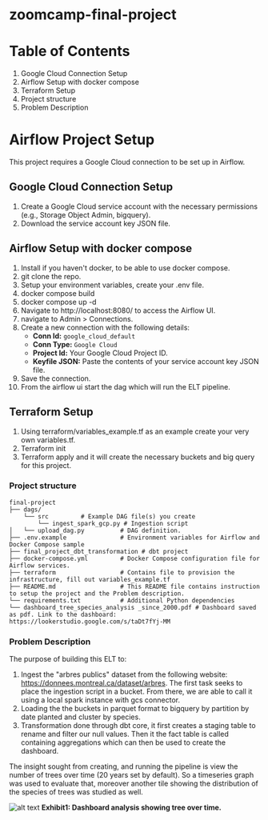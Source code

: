 # zoomcamp-final-project

# Table of Contents
1. Google Cloud Connection Setup
2. Airflow Setup with docker compose
3. Terraform Setup
4. Project structure
5. Problem Description

# Airflow Project Setup

This project requires a Google Cloud connection to be set up in Airflow.

## Google Cloud Connection Setup

1.  Create a Google Cloud service account with the necessary permissions (e.g., Storage Object Admin, bigquery).
2.  Download the service account key JSON file.


## Airflow Setup with docker compose

1. Install if you haven't docker, to be able to use docker compose.
2. git clone the repo.
3. Setup your environment variables, create your .env file.
4. docker compose build
5. docker compose up -d
6. Navigate to http://localhost:8080/ to access the Airflow UI.
7. navigate to Admin > Connections.
8. Create a new connection with the following details:
    * **Conn Id:** `google_cloud_default`
    * **Conn Type:** `Google Cloud`
    * **Project Id:** Your Google Cloud Project ID.
    * **Keyfile JSON:** Paste the contents of your service account key JSON file.
9. Save the connection.
10. From the airflow ui start the dag which will run the ELT pipeline.

## Terraform Setup

1. Using terraform/variables_example.tf as an example create your very own variables.tf.
2. Terraform init
3. Terraform apply and it will create the necessary buckets and big query for this project. 

### Project structure
~~~
final-project
├── dags/
    └── src         # Example DAG file(s) you create
        └── ingest_spark_gcp.py # Ingestion script
│   └── upload_dag.py          # DAG definition.
├── .env.example               # Environment variables for Airflow and Docker Compose sample
├── final_project_dbt_transformation # dbt project
├── docker-compose.yml         # Docker Compose configuration file for Airflow services.
├── terraform                  # Contains file to provision the infrastructure, fill out variables_example.tf
├── README.md                  # This README file contains instruction to setup the project and the Problem description.
└── requirements.txt           # Additional Python dependencies
└── dashboard_tree_species_analysis _since_2000.pdf # Dashboard saved as pdf. Link to the dashboard: https://lookerstudio.google.com/s/taDt7fYj-MM
~~~


### Problem Description

The purpose of building this ELT to:
1. Ingest the "arbres publics" dataset from the following website: https://donnees.montreal.ca/dataset/arbres. The first task seeks to place the ingestion script in a bucket. From there, we are able to call it using a local spark instance with gcs connector.
2. Loading the the buckets in parquet format to bigquery by partition by date planted and cluster by species.
3. Transformation done through dbt core, it first creates a staging table to rename and filter our null values. Then it the fact table is called containing aggregations which can then be used to create the dashboard. 

The insight sought from creating, and running the pipeline is view the number of trees over time (20 years set by default). So a timeseries graph was used to evaluate that, moreover another tile showing the distribution of the species of trees was studied as well.


![alt text](image.png)
**Exhibit1: Dashboard analysis showing tree over time.**
